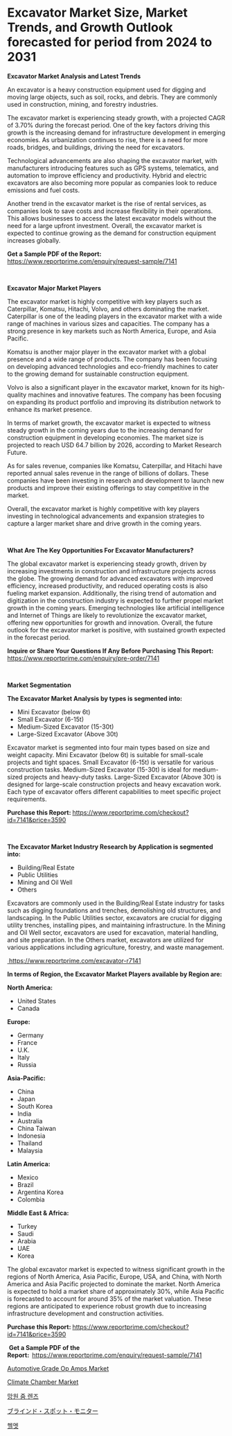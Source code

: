 <p><h1>Excavator Market Size, Market Trends, and Growth Outlook forecasted for period from 2024 to 2031</h1></p><p><strong>Excavator Market Analysis and Latest Trends</strong></p>
<p><p>An excavator is a heavy construction equipment used for digging and moving large objects, such as soil, rocks, and debris. They are commonly used in construction, mining, and forestry industries.</p><p>The excavator market is experiencing steady growth, with a projected CAGR of 3.70% during the forecast period. One of the key factors driving this growth is the increasing demand for infrastructure development in emerging economies. As urbanization continues to rise, there is a need for more roads, bridges, and buildings, driving the need for excavators.</p><p>Technological advancements are also shaping the excavator market, with manufacturers introducing features such as GPS systems, telematics, and automation to improve efficiency and productivity. Hybrid and electric excavators are also becoming more popular as companies look to reduce emissions and fuel costs.</p><p>Another trend in the excavator market is the rise of rental services, as companies look to save costs and increase flexibility in their operations. This allows businesses to access the latest excavator models without the need for a large upfront investment. Overall, the excavator market is expected to continue growing as the demand for construction equipment increases globally.</p></p>
<p><strong>Get a Sample PDF of the Report:&nbsp;</strong> <a href="https://www.reportprime.com/enquiry/request-sample/7141">https://www.reportprime.com/enquiry/request-sample/7141</a></p>
<p>&nbsp;</p>
<p><strong>Excavator Major Market Players</strong></p>
<p><p>The excavator market is highly competitive with key players such as Caterpillar, Komatsu, Hitachi, Volvo, and others dominating the market. Caterpillar is one of the leading players in the excavator market with a wide range of machines in various sizes and capacities. The company has a strong presence in key markets such as North America, Europe, and Asia Pacific.</p><p>Komatsu is another major player in the excavator market with a global presence and a wide range of products. The company has been focusing on developing advanced technologies and eco-friendly machines to cater to the growing demand for sustainable construction equipment.</p><p>Volvo is also a significant player in the excavator market, known for its high-quality machines and innovative features. The company has been focusing on expanding its product portfolio and improving its distribution network to enhance its market presence.</p><p>In terms of market growth, the excavator market is expected to witness steady growth in the coming years due to the increasing demand for construction equipment in developing economies. The market size is projected to reach USD 64.7 billion by 2026, according to Market Research Future.</p><p>As for sales revenue, companies like Komatsu, Caterpillar, and Hitachi have reported annual sales revenue in the range of billions of dollars. These companies have been investing in research and development to launch new products and improve their existing offerings to stay competitive in the market.</p><p>Overall, the excavator market is highly competitive with key players investing in technological advancements and expansion strategies to capture a larger market share and drive growth in the coming years.</p></p>
<p>&nbsp;</p>
<p><strong>What Are The Key Opportunities For Excavator Manufacturers?</strong></p>
<p><p>The global excavator market is experiencing steady growth, driven by increasing investments in construction and infrastructure projects across the globe. The growing demand for advanced excavators with improved efficiency, increased productivity, and reduced operating costs is also fueling market expansion. Additionally, the rising trend of automation and digitization in the construction industry is expected to further propel market growth in the coming years. Emerging technologies like artificial intelligence and Internet of Things are likely to revolutionize the excavator market, offering new opportunities for growth and innovation. Overall, the future outlook for the excavator market is positive, with sustained growth expected in the forecast period.</p></p>
<p><strong>Inquire or Share Your Questions If Any Before Purchasing This Report:</strong> <a href="https://www.reportprime.com/enquiry/pre-order/7141">https://www.reportprime.com/enquiry/pre-order/7141</a></p>
<p>&nbsp;</p>
<p><strong>Market Segmentation</strong></p>
<p><strong>The Excavator Market Analysis by types is segmented into:</strong></p>
<p><ul><li>Mini Excavator (below 6t)</li><li>Small Excavator (6-15t)</li><li>Medium-Sized Excavator (15-30t)</li><li>Large-Sized Excavator (Above 30t)</li></ul></p>
<p><p>Excavator market is segmented into four main types based on size and weight capacity. Mini Excavator (below 6t) is suitable for small-scale projects and tight spaces. Small Excavator (6-15t) is versatile for various construction tasks. Medium-Sized Excavator (15-30t) is ideal for medium-sized projects and heavy-duty tasks. Large-Sized Excavator (Above 30t) is designed for large-scale construction projects and heavy excavation work. Each type of excavator offers different capabilities to meet specific project requirements.</p></p>
<p><strong>Purchase this Report:&nbsp;</strong><a href="https://www.reportprime.com/checkout?id=7141&price=3590">https://www.reportprime.com/checkout?id=7141&price=3590</a></p>
<p>&nbsp;</p>
<p><strong>The Excavator Market Industry Research by Application is segmented into:</strong></p>
<p><ul><li>Building/Real Estate</li><li>Public Utilities</li><li>Mining and Oil Well</li><li>Others</li></ul></p>
<p><p>Excavators are commonly used in the Building/Real Estate industry for tasks such as digging foundations and trenches, demolishing old structures, and landscaping. In the Public Utilities sector, excavators are crucial for digging utility trenches, installing pipes, and maintaining infrastructure. In the Mining and Oil Well sector, excavators are used for excavation, material handling, and site preparation. In the Others market, excavators are utilized for various applications including agriculture, forestry, and waste management.</p></p>
<p><a href="https://www.reportprime.com/excavator-r7141">&nbsp;https://www.reportprime.com/excavator-r7141</a></p>
<p><strong>In terms of Region, the Excavator Market Players available by Region are:</strong></p>
<p>
    <p> <strong> North America: </strong>
        <ul>
            <li>United States</li>
            <li>Canada</li>
        </ul>
        </p> 
    <p> <strong> Europe: </strong>
        <ul>
            <li>Germany</li>
            <li>France</li>
            <li>U.K.</li>
            <li>Italy</li>
            <li>Russia</li>
        </ul>
        </p> 
    <p> <strong> Asia-Pacific: </strong>
        <ul>
            <li>China</li>
            <li>Japan</li>
            <li>South Korea</li>
            <li>India</li>
            <li>Australia</li>
            <li>China Taiwan</li>
            <li>Indonesia</li>
            <li>Thailand</li>
            <li>Malaysia</li>
        </ul>
        </p> 
    <p> <strong> Latin America: </strong>
        <ul>
            <li>Mexico</li>
            <li>Brazil</li>
            <li>Argentina Korea</li>
            <li>Colombia</li>
        </ul>
        </p> 
    <p> <strong> Middle East & Africa: </strong>
        <ul>
            <li>Turkey</li>
            <li>Saudi</li>
            <li>Arabia</li>
            <li>UAE</li>
            <li>Korea</li>
        </ul>
    </p>
    </p>
<p><p>The global excavator market is expected to witness significant growth in the regions of North America, Asia Pacific, Europe, USA, and China, with North America and Asia Pacific projected to dominate the market. North America is expected to hold a market share of approximately 30%, while Asia Pacific is forecasted to account for around 35% of the market valuation. These regions are anticipated to experience robust growth due to increasing infrastructure development and construction activities.</p></p>
<p><strong>Purchase this Report: </strong><a href="https://www.reportprime.com/checkout?id=7141&price=3590">https://www.reportprime.com/checkout?id=7141&price=3590</a></p>
<p>&nbsp;<strong>Get a Sample PDF of the Report:&nbsp;&nbsp;</strong><a href="https://www.reportprime.com/enquiry/request-sample/7141">https://www.reportprime.com/enquiry/request-sample/7141</a></p>
<p><strong></strong></p>
<p><p><a href="https://www.linkedin.com/pulse/automotive-grade-op-amps-market-challenges-opportunities-s2hhe?trackingId=Kio1chl1wEz%2F%2B04QZN7v4Q%3D%3D">Automotive Grade Op Amps Market</a></p><p><a href="https://github.com/Hazelklievgspy6vdcsmu106w/Market-Research-Report-List-2/blob/main/climate-chamber-market.md">Climate Chamber Market</a></p><p><a href="https://github.com/vsckjg50460/Market-Research-Report-List-1/blob/main/850847119530.md">망원 줌 렌즈</a></p><p><a href="https://github.com/wkuactfdzwizk06/Market-Research-Report-List-1/blob/main/674018920996.md">ブラインド・スポット・モニター</a></p><p><a href="https://github.com/GabrielBlanda5656/Market-Research-Report-List-1/blob/main/480718019531.md">헬멧</a></p></p>